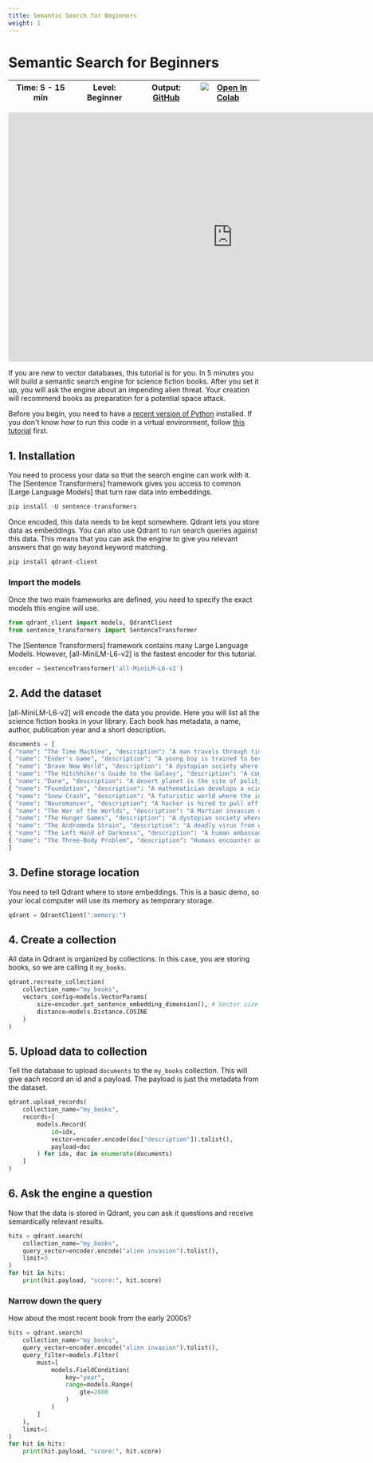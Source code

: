```yaml
---
title: Semantic Search for Beginners
weight: 1
---
```


# Semantic Search for Beginners

| Time: 5 - 15 min | Level: Beginner | Output: [GitHub]() | [![Open In Colab](https://colab.research.google.com/assets/colab-badge.svg)]()   |
| --- | ----------- | ----------- |----------- |

<center><iframe src="https://www.youtube.com/embed/hFc7xv1tsos" width="900" height="500" title="Semantic Search for Beginners" frameborder="0" allowfullscreen></iframe></center>

If you are new to vector databases, this tutorial is for you. In 5 minutes you will build a semantic search engine for science fiction books. After you set it up, you will ask the engine about an impending alien threat. Your creation will recommend books as preparation for a potential space attack.

Before you begin, you need to have a [recent version of Python](https://www.python.org/downloads/) installed. If you don't know how to run this code in a virtual environment, follow [this tutorial](https://towardsdatascience.com/creating-and-using-virtual-environment-on-jupyter-notebook-with-python-db3f5afdd56a) first.

## 1. Installation

You need to process your data so that the search engine can work with it. The [Sentence Transformers] framework gives you access to common [Large Language Models] that turn raw data into embeddings.
```python
pip install -U sentence-transformers
```

Once encoded, this data needs to be kept somewhere. Qdrant lets you store data as embeddings. You can also use Qdrant to run search queries against this data. This means that you can ask the engine to give you relevant answers that go way beyond keyword matching.
```python
pip install qdrant-client
```

### Import the models 

Once the two main frameworks are defined, you need to specify the exact models this engine will use. 
```python
from qdrant_client import models, QdrantClient
from sentence_transformers import SentenceTransformer
```

The [Sentence Transformers] framework contains many Large Language Models. However, [all-MiniLM-L6-v2] is the fastest encoder for this tutorial.
```python
encoder = SentenceTransformer('all-MiniLM-L6-v2') 
```

## 2. Add the dataset

[all-MiniLM-L6-v2] will encode the data you provide. Here you will list all the science fiction books in your library. Each book has metadata, a name, author, publication year and a short description. 

```python
documents = [
{ "name": "The Time Machine", "description": "A man travels through time and witnesses the evolution of humanity.", "author": "H.G. Wells", "year": 1895 },
{ "name": "Ender's Game", "description": "A young boy is trained to become a military leader in a war against an alien race.", "author": "Orson Scott Card", "year": 1985 },
{ "name": "Brave New World", "description": "A dystopian society where people are genetically engineered and conditioned to conform to a strict social hierarchy.", "author": "Aldous Huxley", "year": 1932 },
{ "name": "The Hitchhiker's Guide to the Galaxy", "description": "A comedic science fiction series following the misadventures of an unwitting human and his alien friend.", "author": "Douglas Adams", "year": 1979 },
{ "name": "Dune", "description": "A desert planet is the site of political intrigue and power struggles.", "author": "Frank Herbert", "year": 1965 },
{ "name": "Foundation", "description": "A mathematician develops a science to predict the future of humanity and works to save civilization from collapse.", "author": "Isaac Asimov", "year": 1951 },
{ "name": "Snow Crash", "description": "A futuristic world where the internet has evolved into a virtual reality metaverse.", "author": "Neal Stephenson", "year": 1992 },
{ "name": "Neuromancer", "description": "A hacker is hired to pull off a near-impossible hack and gets pulled into a web of intrigue.", "author": "William Gibson", "year": 1984 },
{ "name": "The War of the Worlds", "description": "A Martian invasion of Earth throws humanity into chaos.", "author": "H.G. Wells", "year": 1898 },
{ "name": "The Hunger Games", "description": "A dystopian society where teenagers are forced to fight to the death in a televised spectacle.", "author": "Suzanne Collins", "year": 2008 },
{ "name": "The Andromeda Strain", "description": "A deadly virus from outer space threatens to wipe out humanity.", "author": "Michael Crichton", "year": 1969 },
{ "name": "The Left Hand of Darkness", "description": "A human ambassador is sent to a planet where the inhabitants are genderless and can change gender at will.", "author": "Ursula K. Le Guin", "year": 1969 },
{ "name": "The Three-Body Problem", "description": "Humans encounter an alien civilization that lives in a dying system.", "author": "Liu Cixin", "year": 2008 }
]
```

## 3. Define storage location

You need to tell Qdrant where to store embeddings. This is a basic demo, so your local computer will use its memory as temporary storage.

```python
qdrant = QdrantClient(":memory:") 
```

## 4. Create a collection

All data in Qdrant is organized by collections. In this case, you are storing books, so we are calling it `my_books`.

```python
qdrant.recreate_collection(
	collection_name="my_books",
	vectors_config=models.VectorParams(
		size=encoder.get_sentence_embedding_dimension(), # Vector size is defined by used model
		distance=models.Distance.COSINE
	)
)
```

## 5. Upload data to collection

Tell the database to upload `documents` to the `my_books` collection. This will give each record an id and a payload. The payload is just the metadata from the dataset.

```python
qdrant.upload_records(
	collection_name="my_books",
	records=[
		models.Record(
			id=idx,
			vector=encoder.encode(doc["description"]).tolist(),
			payload=doc
		) for idx, doc in enumerate(documents)
	]
)
```

## 6.  Ask the engine a question

Now that the data is stored in Qdrant, you can ask it questions and receive semantically relevant results.

```python
hits = qdrant.search(
	collection_name="my_books",
	query_vector=encoder.encode("alien invasion").tolist(),
	limit=3
)
for hit in hits:
	print(hit.payload, "score:", hit.score)
```

### Narrow down the query

How about the most recent book from the early 2000s?

```python
hits = qdrant.search(
	collection_name="my_books",
	query_vector=encoder.encode("alien invasion").tolist(),
	query_filter=models.Filter(
		must=[
			models.FieldCondition(
				key="year",
				range=models.Range(
					gte=2000
				)
			)
		]
	),
	limit=1
)
for hit in hits:
	print(hit.payload, "score:", hit.score)
```
